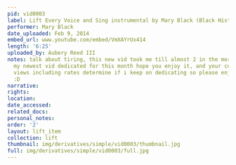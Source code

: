 ```yaml
---
pid: vid0003
label: Lift Every Voice and Sing instrumental by Mary Black (Black History Month Dedication)
performer: Mary Black
date_uploaded: Feb 9, 2014
embed_url: www.youtube.com/embed/VmXAYrUx414
length: '6:25'
uploaded_by: Aubery Reed III
notes: talk about tiring, this new vid took me till almost 2 in the morning :), anyway
  my newest vid dedicated for this month hope you enjoy it, and your comments and
  views including rates determine if i keep on dedicating so please enjoy and comment
  :D
narrative: 
rights: 
location: 
date_accessed: 
related_docs: 
personal_notes: 
order: '2'
layout: lift_item
collection: lift
thumbnail: img/derivatives/simple/vid0003/thumbnail.jpg
full: img/derivatives/simple/vid0003/full.jpg
---
```

